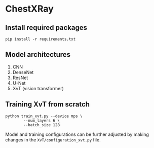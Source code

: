 # ChestXRay


## Install required packages
```
pip install -r requirements.txt
```

## Model architectures
1. CNN
2. DenseNet
3. ResNet
4. U-Net
5. XvT (vision transformer)


## Training XvT from scratch

```
python train_xvt.py --device mps \
        --num_layers 6 \
        --batch_size 128
```

Model and training configurations can be further adjusted by making changes in the `XvT/configuration_xvt.py` file.